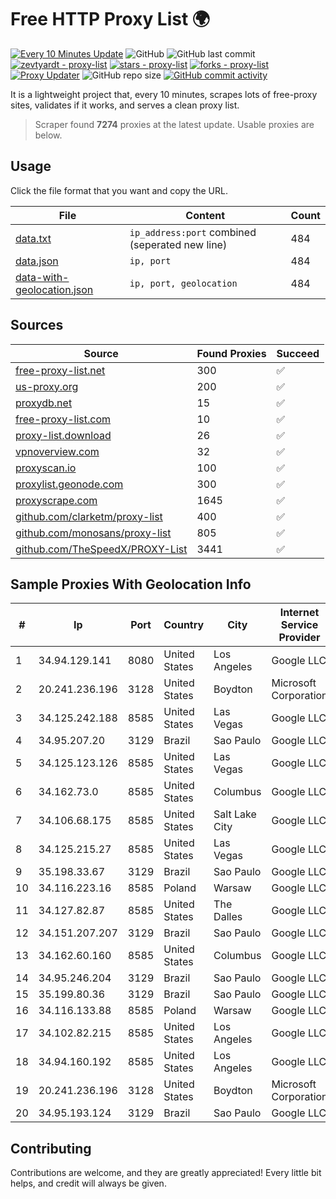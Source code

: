 
# Free HTTP Proxy List 🌍

[![Every 10 Minutes Update](https://github.com/mertguvencli/http-proxy-list/actions/workflows/main.yml/badge.svg?branch=main)](https://github.com/mertguvencli/http-proxy-list/actions/workflows/main.yml)
![GitHub](https://img.shields.io/github/license/mertguvencli/http-proxy-list)
![GitHub last commit](https://img.shields.io/github/last-commit/mertguvencli/http-proxy-list)
[![zevtyardt - proxy-list](https://img.shields.io/static/v1?label=zevtyardt&message=proxy-list&color=blue&logo=github)](https://github.com/zevtyardt/proxy-list "Go to GitHub repo")
[![stars - proxy-list](https://img.shields.io/github/stars/zevtyardt/proxy-list?style=social)](https://github.com/zevtyardt/proxy-list)
[![forks - proxy-list](https://img.shields.io/github/forks/zevtyardt/proxy-list?style=social)](https://github.com/zevtyardt/proxy-list)
[![Proxy Updater](https://github.com/zevtyardt/proxy-list/workflows/Proxy%20Updater/badge.svg)](https://github.com/zevtyardt/proxy-list/actions?query=workflow:"Proxy+Updater")
![GitHub repo size](https://img.shields.io/github/repo-size/zevtyardt/proxy-list)
[![GitHub commit activity](https://img.shields.io/github/commit-activity/m/zevtyardt/proxy-list?logo=commits)](https://github.com/zevtyardt/proxy-list/commits/main)

It is a lightweight project that, every 10 minutes, scrapes lots of free-proxy sites, validates if it works, and serves a clean proxy list.

> Scraper found **7274** proxies at the latest update. Usable proxies are below.

## Usage

Click the file format that you want and copy the URL.

|File|Content|Count|
|----|-------|-----|
|[data.txt](https://raw.githubusercontent.com/mertguvencli/http-proxy-list/main/proxy-list/data.txt)|`ip_address:port` combined (seperated new line)|484|
|[data.json](https://raw.githubusercontent.com/mertguvencli/http-proxy-list/main/proxy-list/data.json)|`ip, port`|484|
|[data-with-geolocation.json](https://raw.githubusercontent.com/mertguvencli/http-proxy-list/main/proxy-list/data-with-geolocation.json)|`ip, port, geolocation`|484|

## Sources

|Source|Found Proxies|Succeed|
|------|-------------|-------|
|[free-proxy-list.net](https://free-proxy-list.net)|300|✅|
|[us-proxy.org](https://www.us-proxy.org)|200|✅|
|[proxydb.net](http://proxydb.net)|15|✅|
|[free-proxy-list.com](https://free-proxy-list.com/?page=&port=&type%5B%5D=http&type%5B%5D=https&up_time=0&search=Search)|10|✅|
|[proxy-list.download](https://www.proxy-list.download/HTTP)|26|✅|
|[vpnoverview.com](https://vpnoverview.com/privacy/anonymous-browsing/free-proxy-servers)|32|✅|
|[proxyscan.io](https://www.proxyscan.io)|100|✅|
|[proxylist.geonode.com](https://proxylist.geonode.com/api/proxy-list?limit=300&page=1&sort_by=lastChecked&sort_type=desc&protocols=http,https)|300|✅|
|[proxyscrape.com](https://api.proxyscrape.com/v2/?request=displayproxies&protocol=http&timeout=10000&country=all&ssl=all&anonymity=all)|1645|✅|
|[github.com/clarketm/proxy-list](https://raw.githubusercontent.com/clarketm/proxy-list/master/proxy-list-raw.txt)|400|✅|
|[github.com/monosans/proxy-list](https://raw.githubusercontent.com/monosans/proxy-list/main/proxies/http.txt)|805|✅|
|[github.com/TheSpeedX/PROXY-List](https://raw.githubusercontent.com/TheSpeedX/PROXY-List/master/http.txt)|3441|✅|


## Sample Proxies With Geolocation Info

|#|Ip|Port|Country|City|Internet Service Provider|
|-|--|----|-------|----|-------------------------|
|1|34.94.129.141|8080|United States|Los Angeles|Google LLC|
|2|20.241.236.196|3128|United States|Boydton|Microsoft Corporation|
|3|34.125.242.188|8585|United States|Las Vegas|Google LLC|
|4|34.95.207.20|3129|Brazil|Sao Paulo|Google LLC|
|5|34.125.123.126|8585|United States|Las Vegas|Google LLC|
|6|34.162.73.0|8585|United States|Columbus|Google LLC|
|7|34.106.68.175|8585|United States|Salt Lake City|Google LLC|
|8|34.125.215.27|8585|United States|Las Vegas|Google LLC|
|9|35.198.33.67|3129|Brazil|Sao Paulo|Google LLC|
|10|34.116.223.16|8585|Poland|Warsaw|Google LLC|
|11|34.127.82.87|8585|United States|The Dalles|Google LLC|
|12|34.151.207.207|3129|Brazil|Sao Paulo|Google LLC|
|13|34.162.60.160|8585|United States|Columbus|Google LLC|
|14|34.95.246.204|3129|Brazil|Sao Paulo|Google LLC|
|15|35.199.80.36|3129|Brazil|Sao Paulo|Google LLC|
|16|34.116.133.88|8585|Poland|Warsaw|Google LLC|
|17|34.102.82.215|8585|United States|Los Angeles|Google LLC|
|18|34.94.160.192|8585|United States|Los Angeles|Google LLC|
|19|20.241.236.196|3128|United States|Boydton|Microsoft Corporation|
|20|34.95.193.124|3129|Brazil|Sao Paulo|Google LLC|



## Contributing

Contributions are welcome, and they are greatly appreciated! Every
little bit helps, and credit will always be given.

